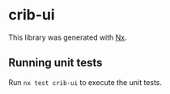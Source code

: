 # crib-ui

This library was generated with [Nx](https://nx.dev).

## Running unit tests

Run `nx test crib-ui` to execute the unit tests.
